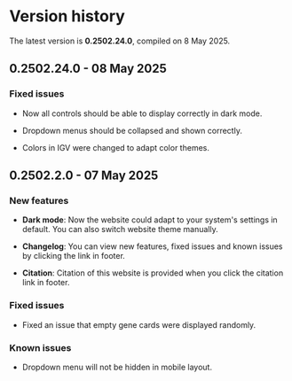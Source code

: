 # Version history

The latest version is **0.2502.24.0**, compiled on 8 May 2025.

## 0.2502.24.0 - 08 May 2025

### Fixed issues

- Now all controls should be able to display correctly in dark mode.

- Dropdown menus should be collapsed and shown correctly.

- Colors in IGV were changed to adapt color themes.

## 0.2502.2.0 - 07 May 2025

### New features

- **Dark mode**: Now the website could adapt to your system's settings in default. You can also switch website theme manually.

- **Changelog**: You can view new features, fixed issues and known issues by clicking the link in footer.

- **Citation**: Citation of this website is provided when you click the citation link in footer.

### Fixed issues

- Fixed an issue that empty gene cards were displayed randomly.

### Known issues

- Dropdown menu will not be hidden in mobile layout.
